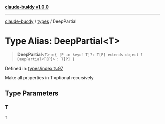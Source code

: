 [**claude-buddy v1.0.0**](../../README.md)

***

[claude-buddy](../../modules.md) / [types](../README.md) / DeepPartial

# Type Alias: DeepPartial\<T\>

> **DeepPartial**\<`T`\> = `{ [P in keyof T]?: T[P] extends object ? DeepPartial<T[P]> : T[P] }`

Defined in: [types/index.ts:97](https://github.com/gsetsero/assistant-integration/blob/911ddf7680199ad668404c191ed66335473fdc65/claude-buddy/src/types/index.ts#L97)

Make all properties in T optional recursively

## Type Parameters

### T

`T`
